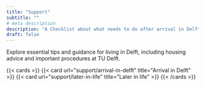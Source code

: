 ```yaml
---
title: "Support"
subtitle: ""
# meta description
description: "A Checklist about what needs to do after arrival in Delft"
draft: false
---
```


Explore essential tips and guidance for living in Delft, including housing advice and important procedures at TU Delft.

{{< cards >}}
  {{< card url="support/arrival-in-delft" title="Arrival in Delft" >}}
  {{< card url="support/later-in-life" title="Later in life" >}}
{{< /cards >}}

